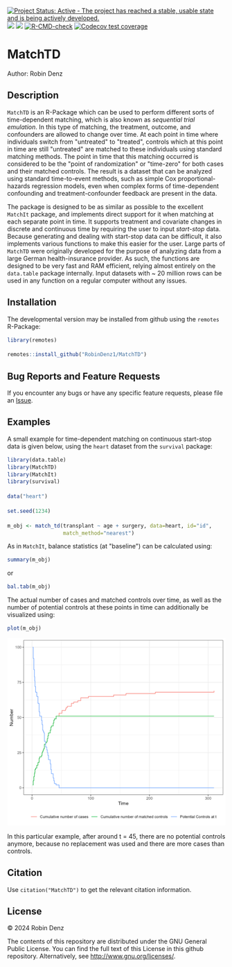 <!-- badges: start -->
[![Project Status: Active - The project has reached a stable, usable state and is being actively developed.](https://www.repostatus.org/badges/latest/active.svg)](https://www.repostatus.org/#active)
[![](https://www.r-pkg.org/badges/version/MatchTD?color=green)](https://cran.r-project.org/package=MatchTD)
[![](http://cranlogs.r-pkg.org/badges/grand-total/MatchTD?color=blue)](https://cran.r-project.org/package=MatchTD)
[![R-CMD-check](https://github.com/RobinDenz1/MatchTD/actions/workflows/R-CMD-check.yaml/badge.svg)](https://github.com/RobinDenz1/MatchTD/actions/workflows/R-CMD-check.yaml)
[![Codecov test coverage](https://codecov.io/gh/RobinDenz1/MatchTD/branch/main/graph/badge.svg)](https://app.codecov.io/gh/RobinDenz1/MatchTD?branch=main)
<!-- badges: end -->

# MatchTD

Author: Robin Denz

## Description

`MatchTD` is an R-Package which can be used to perform different sorts of time-dependent matching, which is also known as *sequential trial emulation*.
In this type of matching, the treatment, outcome, and confounders are allowed to change over time. At each point in time where individuals switch from
"untreated" to "treated", controls which at this point in time are still "untreated" are matched to these individuals using standard matching methods.
The point in time that this matching occurred is considered to be the "point of randomization" or "time-zero" for both cases and their matched controls.
The result is a dataset that can be analyzed using standard time-to-event methods, such as simple Cox proportional-hazards regression models, even when
complex forms of time-dependent confounding and treatment-confounder feedback are present in the data.
 
The package is designed to be as similar as possible to the excellent `MatchIt` package, and implements direct support for it when matching at each separate point in time.
It supports treatment and covariate changes in discrete and continuous time by requiring the user to input *start-stop* data. Because generating and
dealing with start-stop data can be difficult, it also implements various functions to make this easier for the user. Large parts of `MatchTD` were originally developed for
the purpose of analyzing data from a large German health-insurance provider. As such, the functions are designed to be very fast and RAM efficient, relying almost entirely
on the `data.table` package internally. Input datasets with ~ 20 million rows can be used in any function on a regular computer without any issues.

## Installation

The developmental version may be installed from github using the `remotes` R-Package:

```R
library(remotes)

remotes::install_github("RobinDenz1/MatchTD")
```

## Bug Reports and Feature Requests

If you encounter any bugs or have any specific feature requests, please file an [Issue](https://github.com/RobinDenz1/MatchTD/issues).

## Examples

A small example for time-dependent matching on continuous start-stop data is given below, using the `heart` dataset from the `survival` package:
```R
library(data.table)
library(MatchTD)
library(MatchIt)
library(survival)

data("heart")

set.seed(1234)

m_obj <- match_td(transplant ~ age + surgery, data=heart, id="id",
                  match_method="nearest")
```
As in `MatchIt`, balance statistics (at "baseline") can be calculated using:
```R
summary(m_obj)
```
or
```R
bal.tab(m_obj)
```
The actual number of cases and matched controls over time, as well as the number of potential controls at these points in time can additionally be visualized using:
```R
plot(m_obj)
```
<p align="center">
	<img src="man/figures/example_plot.match_td.png" width="650" />
</p>
In this particular example, after around t = 45, there are no potential controls anymore, because no replacement was used and there are more cases than controls.

## Citation

Use `citation("MatchTD")` to get the relevant citation information.

## License

© 2024 Robin Denz

The contents of this repository are distributed under the GNU General Public License. You can find the full text of this License in this github repository. Alternatively, see <http://www.gnu.org/licenses/>.
